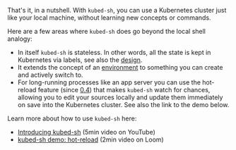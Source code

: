 That's it, in a nutshell. With `kubed-sh`, you can use a Kubernetes cluster just like your local machine, without learning new concepts or commands.

Here are a few areas where `kubed-sh` does go beyond the local shell analogy:

- In itself `kubed-sh` is stateless. In other words, all the state is kept in Kubernetes via labels, see also the [design](http://kubed.sh/design).
- It extends the concept of an [environment](http://kubed.sh/#environments) to something you can create and actively switch to.
- For long-running processes like an app server you can use the hot-reload feature (since [0.4](https://github.com/mhausenblas/kubed-sh/releases/tag/0.4.1)) that makes `kubed-sh` watch for chances, allowing you to edit your sources locally and update them immediately on save into the Kubernetes cluster. See also the link to the demo below.  

Learn more about how to use `kubed-sh` here:

- [Introducing kubed-sh](https://www.youtube.com/watch?v=gqi1-XLiq-o) (5min video on YouTube)
- [kubed-sh demo: hot-reload](https://www.useloom.com/share/441a97fd48ae46da8d786194f93968f6) (2min video on Loom)
